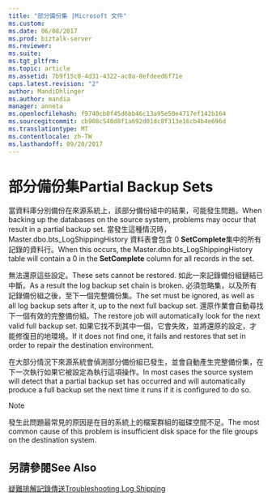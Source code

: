 ```yaml
---
title: "部分備份集 |Microsoft 文件"
ms.custom: 
ms.date: 06/08/2017
ms.prod: biztalk-server
ms.reviewer: 
ms.suite: 
ms.tgt_pltfrm: 
ms.topic: article
ms.assetid: 7b9f15c0-4d31-4322-ac0a-8efdeed6f71e
caps.latest.revision: "2"
author: MandiOhlinger
ms.author: mandia
manager: anneta
ms.openlocfilehash: f9740cb0f45d6bb46c13a95e50e4717ef142b164
ms.sourcegitcommit: cb908c540d8f1a692d01dc8f313e16cb4b4e696d
ms.translationtype: MT
ms.contentlocale: zh-TW
ms.lasthandoff: 09/20/2017
---
```

# <a name="partial-backup-sets"></a><span data-ttu-id="53410-102">部分備份集</span><span class="sxs-lookup"><span data-stu-id="53410-102">Partial Backup Sets</span></span>
<span data-ttu-id="53410-103">當資料庫分別備份在來源系統上，該部分備份組中的結果，可能發生問題。</span><span class="sxs-lookup"><span data-stu-id="53410-103">When backing up the databases on the source system, problems may occur that result in a partial backup set.</span></span> <span data-ttu-id="53410-104">當發生這種情況時，Master.dbo.bts_LogShippingHistory 資料表會包含 0 **SetComplete**集中的所有記錄的資料行。</span><span class="sxs-lookup"><span data-stu-id="53410-104">When this occurs, the Master.dbo.bts_LogShippingHistory table will contain a 0 in the **SetComplete** column for all records in the set.</span></span>  
  
 <span data-ttu-id="53410-105">無法還原這些設定。</span><span class="sxs-lookup"><span data-stu-id="53410-105">These sets cannot be restored.</span></span> <span data-ttu-id="53410-106">如此一來記錄備份組鏈結已中斷。</span><span class="sxs-lookup"><span data-stu-id="53410-106">As a result the log backup set chain is broken.</span></span> <span data-ttu-id="53410-107">必須忽略集，以及所有記錄備份組之後，至下一個完整備份集。</span><span class="sxs-lookup"><span data-stu-id="53410-107">The set must be ignored, as well as all log backup sets after it, up to the next full backup set.</span></span> <span data-ttu-id="53410-108">還原作業會自動尋找下一個有效的完整備份組。</span><span class="sxs-lookup"><span data-stu-id="53410-108">The restore job will automatically look for the next valid full backup set.</span></span> <span data-ttu-id="53410-109">如果它找不到其中一個，它會失敗，並將還原的設定，才能修復目的地環境。</span><span class="sxs-lookup"><span data-stu-id="53410-109">If it does not find one, it fails and restores that set in order to repair the destination environment.</span></span>  
  
 <span data-ttu-id="53410-110">在大部分情況下來源系統會偵測部分備份組已發生，並會自動產生完整備份集，在下一次執行如果它被設定為執行這項操作。</span><span class="sxs-lookup"><span data-stu-id="53410-110">In most cases the source system will detect that a partial backup set has occurred and will automatically produce a full backup set the next time it runs if it is configured to do so.</span></span>  
  
> [!NOTE]  
>  <span data-ttu-id="53410-111">發生此問題最常見的原因是在目的系統上的檔案群組的磁碟空間不足。</span><span class="sxs-lookup"><span data-stu-id="53410-111">The most common cause of this problem is insufficient disk space for the file groups on the destination system.</span></span>  
  
## <a name="see-also"></a><span data-ttu-id="53410-112">另請參閱</span><span class="sxs-lookup"><span data-stu-id="53410-112">See Also</span></span>  
 [<span data-ttu-id="53410-113">疑難排解記錄傳送</span><span class="sxs-lookup"><span data-stu-id="53410-113">Troubleshooting Log Shipping</span></span>](../technical-guides/troubleshooting-log-shipping.md)